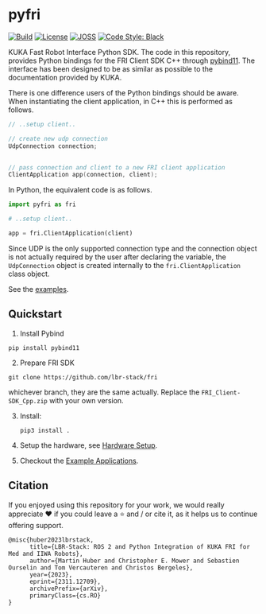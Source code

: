 # pyfri

[![Build](https://github.com/lbr-stack/pyfri/actions/workflows/build.yaml/badge.svg)](https://github.com/lbr-stack/pyfri/actions/workflows/build.yaml)
[![License](https://img.shields.io/github/license/lbr-stack/pyfri)](https://github.com/lbr-stack/pyfri/tree/main?tab=Apache-2.0-1-ov-file#readme)
[![JOSS](https://joss.theoj.org/papers/c43c82bed833c02503dd47f2637192ef/status.svg)](https://joss.theoj.org/papers/c43c82bed833c02503dd47f2637192ef)
[![Code Style: Black](https://img.shields.io/badge/code%20style-black-000000.svg)](https://github.com/psf/black)

KUKA Fast Robot Interface Python SDK.
The code in this repository, provides Python bindings for the FRI Client SDK C++ through [pybind11](https://github.com/pybind/pybind11).
The interface has been designed to be as similar as possible to the documentation provided by KUKA.

There is one difference users of the Python bindings should be aware.
When instantiating the client application, in C++ this is performed as follows.

```cpp
// ..setup client..

// create new udp connection
UdpConnection connection;


// pass connection and client to a new FRI client application
ClientApplication app(connection, client);
```

In Python, the equivalent code is as follows.

```python
import pyfri as fri

# ..setup client..

app = fri.ClientApplication(client)
```

Since UDP is the only supported connection type and the connection object is not actually required by the user after declaring the variable, the `UdpConnection` object is created internally to the `fri.ClientApplication` class object.

See the [examples](examples/).

## Quickstart

1. Install Pybind
```shell
pip install pybind11
```

2. Prepare FRI SDK
```shell
git clone https://github.com/lbr-stack/fri
```
whichever branch, they are the same actually.
Replace the `FRI_Client-SDK_Cpp.zip` with your own version.

3. Install:
   ```shell
   pip3 install .
   ```

4. Setup the hardware, see [Hardware Setup](https://lbr-stack.readthedocs.io/en/latest/lbr_fri_ros2_stack/lbr_fri_ros2_stack/doc/hardware_setup.html).

5. Checkout the [Example Applications](https://lbr-stack.readthedocs.io/en/latest/pyfri/doc/example_applications.html#example-applications).

## Citation
If you enjoyed using this repository for your work, we would really appreciate ❤️ if you could leave a ⭐ and / or cite it, as it helps us to continue offering support.

```
@misc{huber2023lbrstack,
      title={LBR-Stack: ROS 2 and Python Integration of KUKA FRI for Med and IIWA Robots}, 
      author={Martin Huber and Christopher E. Mower and Sebastien Ourselin and Tom Vercauteren and Christos Bergeles},
      year={2023},
      eprint={2311.12709},
      archivePrefix={arXiv},
      primaryClass={cs.RO}
}
```
